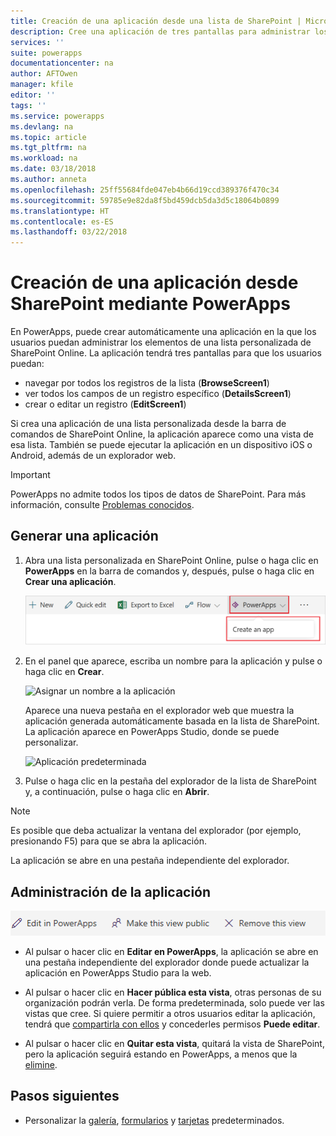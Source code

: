 ```yaml
---
title: Creación de una aplicación desde una lista de SharePoint | Microsoft Docs
description: Cree una aplicación de tres pantallas para administrar los datos en una lista de SharePoint, independientemente de si el sitio es local o está en la nube.
services: ''
suite: powerapps
documentationcenter: na
author: AFTOwen
manager: kfile
editor: ''
tags: ''
ms.service: powerapps
ms.devlang: na
ms.topic: article
ms.tgt_pltfrm: na
ms.workload: na
ms.date: 03/18/2018
ms.author: anneta
ms.openlocfilehash: 25ff55684fde047eb4b66d19ccd389376f470c34
ms.sourcegitcommit: 59785e9e82da8f5bd459dcb5da3d5c18064b0899
ms.translationtype: HT
ms.contentlocale: es-ES
ms.lasthandoff: 03/22/2018
---
```

# <a name="generate-an-app-from-within-sharepoint-using-powerapps"></a>Creación de una aplicación desde SharePoint mediante PowerApps

En PowerApps, puede crear automáticamente una aplicación en la que los usuarios puedan administrar los elementos de una lista personalizada de SharePoint Online. La aplicación tendrá tres pantallas para que los usuarios puedan:

* navegar por todos los registros de la lista (**BrowseScreen1**)
* ver todos los campos de un registro específico (**DetailsScreen1**)
* crear o editar un registro (**EditScreen1**)

Si crea una aplicación de una lista personalizada desde la barra de comandos de SharePoint Online, la aplicación aparece como una vista de esa lista. También se puede ejecutar la aplicación en un dispositivo iOS o Android, además de un explorador web.

> [!IMPORTANT]
> PowerApps no admite todos los tipos de datos de SharePoint. Para más información, consulte [Problemas conocidos](connections/connection-sharepoint-online.md#known-issues).

## <a name="generate-an-app"></a>Generar una aplicación
1. Abra una lista personalizada en SharePoint Online, pulse o haga clic en **PowerApps** en la barra de comandos y, después, pulse o haga clic en **Crear una aplicación**.

    ![Crear una aplicación](./media/generate-app-from-sharepoint-list-interface/generate-new-app.png)

2. En el panel que aparece, escriba un nombre para la aplicación y pulse o haga clic en **Crear**.

    ![Asignar un nombre a la aplicación](./media/generate-app-from-sharepoint-list-interface/app-name.png)

    Aparece una nueva pestaña en el explorador web que muestra la aplicación generada automáticamente basada en la lista de SharePoint. La aplicación aparece en PowerApps Studio, donde se puede personalizar.

    ![Aplicación predeterminada](./media/generate-app-from-sharepoint-list-interface/default-app.png)  
3. Pulse o haga clic en la pestaña del explorador de la lista de SharePoint y, a continuación, pulse o haga clic en **Abrir**.

> [!NOTE]
> Es posible que deba actualizar la ventana del explorador (por ejemplo, presionando F5) para que se abra la aplicación.

La aplicación se abre en una pestaña independiente del explorador.

## <a name="manage-the-app"></a>Administración de la aplicación
![Barra de comandos](./media/generate-app-from-sharepoint-list-interface/command-bar.png)

* Al pulsar o hacer clic en **Editar en PowerApps**, la aplicación se abre en una pestaña independiente del explorador donde puede actualizar la aplicación en PowerApps Studio para la web.

* Al pulsar o hacer clic en **Hacer pública esta vista**, otras personas de su organización podrán verla. De forma predeterminada, solo puede ver las vistas que cree. Si quiere permitir a otros usuarios editar la aplicación, tendrá que [compartirla con ellos](share-app.md) y concederles permisos **Puede editar**.

* Al pulsar o hacer clic en **Quitar esta vista**, quitará la vista de SharePoint, pero la aplicación seguirá estando en PowerApps, a menos que la [elimine](delete-app.md).

## <a name="next-steps"></a>Pasos siguientes
* Personalizar la [galería](customize-layout-sharepoint.md), [formularios](customize-forms-sharepoint.md) y [tarjetas](customize-card.md) predeterminados.
